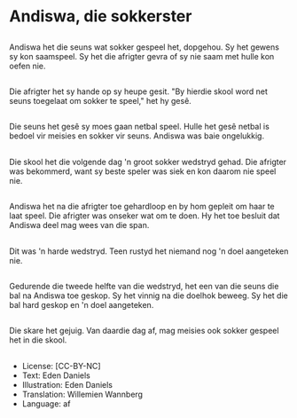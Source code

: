 # Andiswa, die sokkerster

##
Andiswa het die seuns wat sokker gespeel het, dopgehou. Sy het gewens sy kon saamspeel. Sy het die afrigter gevra of sy nie saam met hulle kon oefen nie.

##
Die afrigter het sy hande op sy heupe gesit. "By hierdie skool word net seuns toegelaat om sokker te speel," het hy gesê.

##
Die seuns het gesê sy moes gaan netbal speel. Hulle het gesê netbal is bedoel vir meisies en sokker vir seuns. Andiswa was baie ongelukkig.

##
Die skool het die volgende dag 'n groot sokker wedstryd gehad. Die afrigter was bekommerd, want sy beste speler was siek en kon daarom nie speel nie.

##
Andiswa het na die afrigter toe gehardloop en by hom gepleit om haar te laat speel. Die afrigter was onseker wat om te doen. Hy het toe besluit dat Andiswa deel mag wees van die span.

##
Dit was 'n harde wedstryd. Teen rustyd het niemand nog 'n doel aangeteken nie.

##
Gedurende die tweede helfte van die wedstryd, het een van die seuns die bal na Andiswa toe geskop. Sy het vinnig na die doelhok beweeg. Sy het die bal hard geskop en 'n doel aangeteken.

##
Die skare het gejuig. Van daardie dag af, mag meisies ook sokker gespeel het in die skool.

##
* License: [CC-BY-NC]
* Text: Eden Daniels
* Illustration: Eden Daniels
* Translation: Willemien Wannberg
* Language: af

